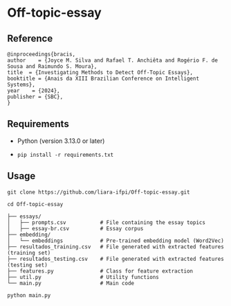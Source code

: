 # Off-topic-essay

## Reference

```
@inproceedings{bracis,
author    = {Joyce M. Silva and Rafael T. Anchiêta and Rogério F. de Sousa and Raimundo S. Moura},
title  = {Investigating Methods to Detect Off-Topic Essays},
booktitle = {Anais da XIII Brazilian Conference on Intelligent Systems},
year    = {2024},                                                                                                                                                                           publisher = {SBC},
}
```

## Requirements

* Python (version 3.13.0 or later)
* ```
  pip install -r requirements.txt
  ```

## Usage

```
git clone https://github.com/liara-ifpi/Off-topic-essay.git
```

```
cd Off-topic-essay
```

```
├── essays/
│   ├── prompts.csv           # File containing the essay topics
│   ├── essay-br.csv          # Essay corpus
├── embedding/
│   └── embeddings            # Pre-trained embedding model (Word2Vec)
├── resultados_training.csv   # File generated with extracted features (training set)
├── resultados_testing.csv    # File generated with extracted features (testing set)
├── features.py               # Class for feature extraction
├── util.py                   # Utility functions
└── main.py                   # Main code
```

```
python main.py
```
